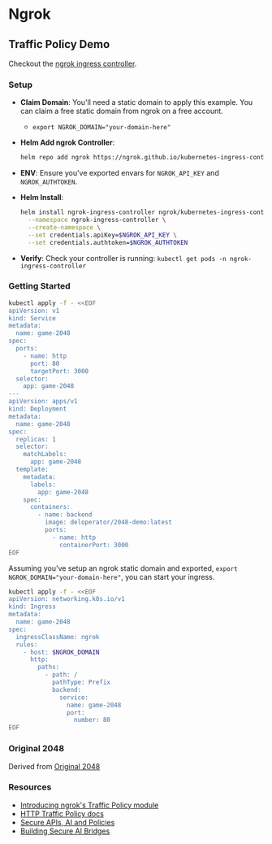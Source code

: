 # Ngrok
## Traffic Policy Demo

Checkout the [ngrok ingress controller](https://github.com/ngrok/kubernetes-ingress-controller).

### Setup

- **Claim Domain**: You'll need a static domain to apply this example. You can claim a free static domain from ngrok on a free account.
  - `export NGROK_DOMAIN="your-domain-here"`
- **Helm Add ngrok Controller**: 
 
  ```bash
  helm repo add ngrok https://ngrok.github.io/kubernetes-ingress-controller
  ```
- **ENV**: Ensure you've exported envars for `NGROK_API_KEY` and `NGROK_AUTHTOKEN`.
- **Helm Install**:

  ```bash
  helm install ngrok-ingress-controller ngrok/kubernetes-ingress-controller \
    --namespace ngrok-ingress-controller \
    --create-namespace \
    --set credentials.apiKey=$NGROK_API_KEY \
    --set credentials.authtoken=$NGROK_AUTHTOKEN
  ```

- **Verify**: Check your controller is running: `kubectl get pods -n ngrok-ingress-controller`

### Getting Started


```bash
kubectl apply -f - <<EOF
apiVersion: v1
kind: Service
metadata:
  name: game-2048
spec:
  ports:
    - name: http
      port: 80
      targetPort: 3000
  selector:
    app: game-2048
---
apiVersion: apps/v1
kind: Deployment
metadata:
  name: game-2048
spec:
  replicas: 1
  selector:
    matchLabels:
      app: game-2048
  template:
    metadata:
      labels:
        app: game-2048
    spec:
      containers:
        - name: backend
          image: deloperator/2048-demo:latest
          ports:
            - name: http
              containerPort: 3000
EOF
```

Assuming you've setup an ngrok static domain and exported, `export NGROK_DOMAIN="your-domain-here"`, you can start your ingress.

```bash
kubectl apply -f - <<EOF
apiVersion: networking.k8s.io/v1
kind: Ingress
metadata:
  name: game-2048
spec:
  ingressClassName: ngrok
  rules:
    - host: $NGROK_DOMAIN
      http:
        paths:
          - path: /
            pathType: Prefix
            backend:
              service:
                name: game-2048
                port:
                  number: 80
EOF
```

### Original 2048

Derived from [Original 2048](https://github.com/gabrielecirulli/2048)

### Resources

- [Introducing ngrok's Traffic Policy module](https://ngrok.com/blog-post/traffic-policy-engine#introducing-ngroks-traffic-policy-module)
- [HTTP Traffic Policy docs](https://ngrok.com/docs/http/traffic-policy/expressions/)
- [Secure APIs, AI and Policies](https://ngrok.com/blog-post/tutorial-jwt-api-gateway)
- [Building Secure AI Bridges](https://ngrok.com/blog-post/ai-meets-ngrok-privacy-customer-data)